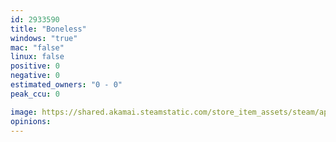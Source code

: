 ```yaml
---
id: 2933590
title: "Boneless"
windows: "true"
mac: "false"
linux: false
positive: 0
negative: 0
estimated_owners: "0 - 0"
peak_ccu: 0

image: https://shared.akamai.steamstatic.com/store_item_assets/steam/apps/2933590/header.jpg?t=1716441371
opinions:
---
```

